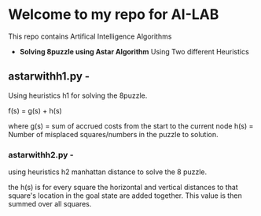 # Welcome to my repo for AI-LAB
  This repo contains Artifical Intelligence Algorithms
  

- __Solving 8puzzle using Astar Algorithm__
  Using Two different Heuristics 

## astarwithh1.py - 
Using heuristics h1 for solving the 8puzzle.

f(s) = g(s) + h(s)

where
g(s) = sum of accrued costs from the start to the current node
h(s) = Number of misplaced squares/numbers in the puzzle to solution. 


### astarwithh2.py - 
using heuristics h2 manhattan distance to solve the 8 puzzle.

the h(s) is for every square the horizontal and vertical distances to that square's location in the goal state are added together. This value is then summed over all squares.

